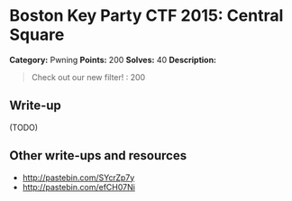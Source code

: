 # Boston Key Party CTF 2015: Central Square

**Category:** Pwning
**Points:** 200
**Solves:** 40
**Description:**

> Check out our new filter! : 200

## Write-up

(TODO)

## Other write-ups and resources

* <http://pastebin.com/SYcrZp7y>
* <http://pastebin.com/efCH07Ni>